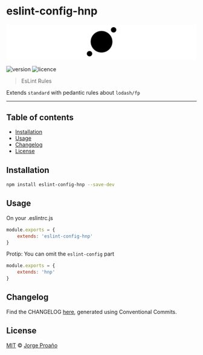 # eslint-config-hnp

![hero](https://raw.githubusercontent.com/MechanicalHuman/hnp-utilities/master/hero.png)

![version](https://img.shields.io/npm/v/eslint-config-hnp.svg)
![licence](https://img.shields.io/npm/l/eslint-config-hnp.svg)

> EsLint Rules

Extends `standard` with pedantic rules about `lodash/fp`

---

## Table of contents

-   [Installation](#installation)
-   [Usage](#usage)
-   [Changelog](#changelog)
-   [License](#license)

## Installation

```sh
npm install eslint-config-hnp --save-dev
```

## Usage

On your .eslintrc.js

```javascript
module.exports = {
    extends: 'eslint-config-hnp'
}
```

Protip: You can omit the `eslint-config` part

```javascript
module.exports = {
    extends: 'hnp'
}
```

## Changelog

Find the CHANGELOG [here](CHANGELOG.md), generated using Conventional Commits.

## License

[MIT](LICENSE) © [Jorge Proaño](https://www.hidden-node-problem.com)
